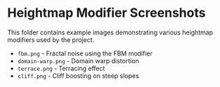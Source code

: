 # Heightmap Modifier Screenshots

This folder contains example images demonstrating various heightmap modifiers used by the project.

- `fbm.png` - Fractal noise using the FBM modifier
- `domain-warp.png` - Domain warp distortion
- `terrace.png` - Terracing effect
- `cliff.png` - Cliff boosting on steep slopes
